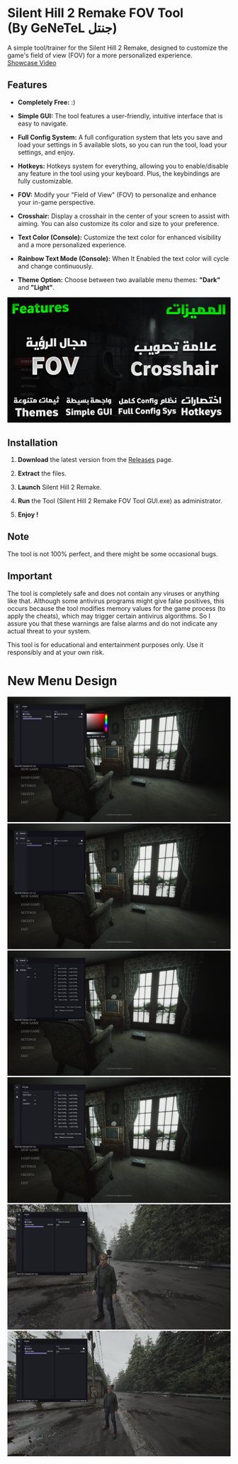 # Silent Hill 2 Remake FOV Tool <br/>(By GeNeTeL جنتل) 

A simple tool/trainer for the Silent Hill 2 Remake, designed to customize the game's field of view (FOV) for a more personalized experience.
<br> [Showcase Video](https://www.youtube.com/watch?v=sW3kXIsjUGY)

## Features
- **Completely Free:** :)

- **Simple GUI:** The tool features a user-friendly, intuitive interface that is easy to navigate.

- **Full Config System:** A full configuration system that lets you save and load your settings in 5 available slots, so you can run the tool, load your settings, and enjoy.

- **Hotkeys:** Hotkeys system for everything, allowing you to enable/disable any feature in the tool using your keyboard. Plus, the keybindings are fully customizable.

- **FOV:** Modify your "Field of View" (FOV) to personalize and enhance your in-game perspective.
  
- **Crosshair:** Display a crosshair in the center of your screen to assist with aiming. You can also customize its color and size to your preference.

- **Text Color (Console):**  Customize the text color for enhanced visibility and a more personalized experience.

- **Rainbow Text Mode (Console):** When It Enabled the text color will cycle and change continuously.

- **Theme Option:** Choose between two available menu themes: **"Dark"** and **"Light"**.

![Features](https://github.com/iGeNeTeL/SH2FOV/blob/main/Images/Features.jpg)

## Installation
1. **Download** the latest version from the [Releases](https://github.com/iGeNeTeL/SH2FOV/releases) page.
   
2. **Extract** the files.
   
3. **Launch** Silent Hill 2 Remake.
   
4. **Run** the Tool (Silent Hill 2 Remake FOV Tool GUI.exe) as administrator.
   
5. **Enjoy !**


## Note
The tool is not 100% perfect, and there might be some occasional bugs.



## Important
The tool is completely safe and does not contain any viruses or anything like that. Although some antivirus programs might give false positives, this occurs because the tool modifies memory values for the game process (to apply the cheats), which may trigger certain antivirus algorithms. 
So I assure you that these warnings are false alarms and do not indicate any actual threat to your system.

This tool is for educational and entertainment purposes only. Use it responsibly and at your own risk.


# New Menu Design

![1](https://github.com/iGeNeTeL/SH2FOV/blob/main/Images/New%20Menu/1.png)
![2](https://github.com/iGeNeTeL/SH2FOV/blob/main/Images/New%20Menu/2.png)
![3](https://github.com/iGeNeTeL/SH2FOV/blob/main/Images/New%20Menu/3.png)
![4](https://github.com/iGeNeTeL/SH2FOV/blob/main/Images/New%20Menu/4.png)
![5](https://github.com/iGeNeTeL/SH2FOV/blob/main/Images/New%20Menu/5.png)
![6](https://github.com/iGeNeTeL/SH2FOV/blob/main/Images/New%20Menu/6.png)

